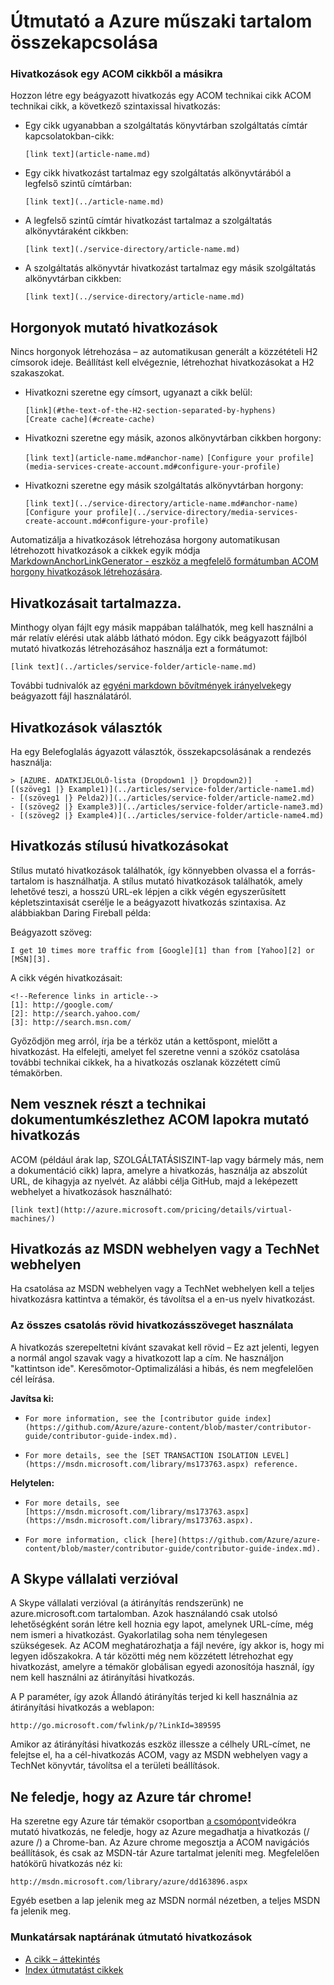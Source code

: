 <properties
   pageTitle="Hivatkozások létrehozása markdown cikkek" description="Megtudhatja, hogyan crosslinks markdown a kódot." metaKeywords="" services="" solutions="" documentationCenter="" authors="tysonn" videoId="" scriptId="" manager="carolz" />

<tags ms.service="contributor-guide" ms.devlang="" ms.topic="article" ms.tgt_pltfrm="" ms.workload="" ms.date="02/03/2015" ms.author="tysonn" />

# <a name="linking-guidance-for-azure-technical-content"></a>Útmutató a Azure műszaki tartalom összekapcsolása

### <a name="links-from-one-acom-article-to-another"></a>Hivatkozások egy ACOM cikkből a másikra

Hozzon létre egy beágyazott hivatkozás egy ACOM technikai cikk ACOM technikai cikk, a következő szintaxissal hivatkozás:  

- Egy cikk ugyanabban a szolgáltatás könyvtárban szolgáltatás címtár kapcsolatokban-cikk:

  `[link text](article-name.md)`

- Egy cikk hivatkozást tartalmaz egy szolgáltatás alkönyvtárából a legfelső szintű címtárban:

  `[link text](../article-name.md)`

- A legfelső szintű címtár hivatkozást tartalmaz a szolgáltatás alkönyvtáraként cikkben: 

  `[link text](./service-directory/article-name.md)`

- A szolgáltatás alkönyvtár hivatkozást tartalmaz egy másik szolgáltatás alkönyvtárban cikkben:

  `[link text](../service-directory/article-name.md)`
 

## <a name="links-to-anchors"></a>Horgonyok mutató hivatkozások

Nincs horgonyok létrehozása – az automatikusan generált a közzétételi H2 címsorok ideje. Beállítást kell elvégeznie, létrehozhat hivatkozásokat a H2 szakaszokat.

- Hivatkozni szeretne egy címsort, ugyanazt a cikk belül:

  `[link](#the-text-of-the-H2-section-separated-by-hyphens)`  
  `[Create cache](#create-cache)`

- Hivatkozni szeretne egy másik, azonos alkönyvtárban cikkben horgony:

  `[link text](article-name.md#anchor-name)`
  `[Configure your profile](media-services-create-account.md#configure-your-profile)`

- Hivatkozni szeretne egy másik szolgáltatás alkönyvtárban horgony:

  `[link text](../service-directory/article-name.md#anchor-name)`
  `[Configure your profile](../service-directory/media-services-create-account.md#configure-your-profile)`

Automatizálja a hivatkozások létrehozása horgony automatikusan létrehozott hivatkozások a cikkek egyik módja [MarkdownAnchorLinkGenerator - eszköz a megfelelő formátumban ACOM horgony hivatkozások létrehozására](https://github.com/Azure/Azure-CSI-Content-Tools/tree/master/Tools/ACOMMarkdownAnchorLinkGenerator).

## <a name="links-from-includes"></a>Hivatkozásait tartalmazza.

Minthogy olyan fájlt egy másik mappában találhatók, meg kell használni a már relatív elérési utak alább látható módon. Egy cikk beágyazott fájlból mutató hivatkozás létrehozásához használja ezt a formátumot:

    [link text](../articles/service-folder/article-name.md)
    
További tudnivalók az [egyéni markdown bővítmények irányelvek](custom-markdown-extensions.md#includes)egy beágyazott fájl használatáról.

## <a name="links-in-selectors"></a>Hivatkozások választók

Ha egy Belefoglalás ágyazott választók, összekapcsolásának a rendezés használja: 

    > [AZURE. ADATKIJELÖLŐ-lista (Dropdown1 |} Dropdown2)]     -  [(szöveg1 |} Example1)](../articles/service-folder/article-name1.md)
    - [(szöveg1 |} Pelda2)](../articles/service-folder/article-name2.md)
    - [(szöveg2 |} Example3)](../articles/service-folder/article-name3.md)
    - [(szöveg2 |} Example4)](../articles/service-folder/article-name4.md)


## <a name="reference-style-links"></a>Hivatkozás stílusú hivatkozásokat

Stílus mutató hivatkozások találhatók, így könnyebben olvassa el a forrás-tartalom is használhatja. A stílus mutató hivatkozások találhatók, amely lehetővé teszi, a hosszú URL-ek lépjen a cikk végén egyszerűsített képletszintaxisát cserélje le a beágyazott hivatkozás szintaxisa. Az alábbiakban Daring Fireball példa:

Beágyazott szöveg:

    I get 10 times more traffic from [Google][1] than from [Yahoo][2] or [MSN][3].

A cikk végén hivatkozásait:

    <!--Reference links in article-->
    [1]: http://google.com/
    [2]: http://search.yahoo.com/  
    [3]: http://search.msn.com/

Győződjön meg arról, írja be a térköz után a kettőspont, mielőtt a hivatkozást. Ha elfelejti, amelyet fel szeretne venni a szóköz csatolása további technikai cikkek, ha a hivatkozás oszlanak közzétett című témakörben. 

## <a name="link-to-acom-pages-that-are-not-part-of-the-technical-documentation-set"></a>Nem vesznek részt a technikai dokumentumkészlethez ACOM lapokra mutató hivatkozás

ACOM (például árak lap, SZOLGÁLTATÁSISZINT-lap vagy bármely más, nem a dokumentáció cikk) lapra, amelyre a hivatkozás, használja az abszolút URL, de kihagyja az nyelvét. Az alábbi célja GitHub, majd a leképezett webhelyet a hivatkozások használható:

    [link text](http://azure.microsoft.com/pricing/details/virtual-machines/)


## <a name="link-to-msdn-or-technet"></a>Hivatkozás az MSDN webhelyen vagy a TechNet webhelyen

Ha csatolása az MSDN webhelyen vagy a TechNet webhelyen kell a teljes hivatkozásra kattintva a témakör, és távolítsa el a en-us nyelv hivatkozást. 

### <a name="use-friendly-link-text-for-all-links"></a>Az összes csatolás rövid hivatkozásszöveget használata

A hivatkozás szerepeltetni kívánt szavakat kell rövid – Ez azt jelenti, legyen a normál angol szavak vagy a hivatkozott lap a cím. Ne használjon "kattintson ide". Keresőmotor-Optimalizálási a hibás, és nem megfelelően cél leírása.

**Javítsa ki:**

- `For more information, see the [contributor guide index](https://github.com/Azure/azure-content/blob/master/contributor-guide/contributor-guide-index.md).`

- `For more details, see the [SET TRANSACTION ISOLATION LEVEL](https://msdn.microsoft.com/library/ms173763.aspx) reference.`

**Helytelen:**

- `For more details, see [https://msdn.microsoft.com/library/ms173763.aspx](https://msdn.microsoft.com/library/ms173763.aspx).`

- `For more information, click [here](https://github.com/Azure/azure-content/blob/master/contributor-guide/contributor-guide-index.md).`


## <a name="fwlinks"></a>A Skype vállalati verzióval

A Skype vállalati verzióval (a átirányítás rendszerünk) ne azure.microsoft.com tartalomban. Azok használandó csak utolsó lehetőségként során létre kell hoznia egy lapot, amelynek URL-címe, még nem ismeri a hivatkozást. Gyakorlatilag soha nem ténylegesen szükségesek. Az ACOM meghatározhatja a fájl nevére, így akkor is, hogy mi legyen időszakokra. A tár közötti még nem közzétett létrehozhat egy hivatkozást, amelyre a témakör globálisan egyedi azonosítója használ, így nem kell használni az átirányítási hivatkozás.

A P paraméter, így azok Állandó átirányítás terjed ki kell használnia az átirányítási hivatkozás a weblapon:

    http://go.microsoft.com/fwlink/p/?LinkId=389595

Amikor az átirányítási hivatkozás eszköz illessze a célhely URL-címet, ne felejtse el, ha a cél-hivatkozás ACOM, vagy az MSDN webhelyen vagy a TechNet könyvtár, távolítsa el a területi beállítások.

## <a name="remember-the-azure-library-chrome"></a>Ne feledje, hogy az Azure tár chrome!
Ha szeretne egy Azure tár témakör csoportban [a csomópont](https://msdn.microsoft.com/library/azure)videókra mutató hivatkozás, ne feledje, hogy az Azure megadhatja a hivatkozás (/ azure /) a Chrome-ban. Az Azure chrome megosztja a ACOM navigációs beállítások, és csak az MSDN-tár Azure tartalmat jeleníti meg. Megfelelően hatókörű hivatkozás néz ki:

    http://msdn.microsoft.com/library/azure/dd163896.aspx

Egyéb esetben a lap jelenik meg az MSDN normál nézetben, a teljes MSDN fa jelenik meg.

### <a name="contributors-guide-links"></a>Munkatársak naptárának útmutató hivatkozások

- [A cikk – áttekintés](./../README.md)
- [Index útmutatást cikkek](./contributor-guide-index.md)

<!--image references-->
[1]: ./media/create-tables-markdown/table-markdown.png
[2]: ./media/create-tables-markdown/break-tables.png
